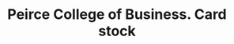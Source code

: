 ---
doi: 10.7916/D8K94KQC
date_other: '1887'
date_other_textual: 1887-1888
form: printed ephemera
genre:
- Card stock
name:
- Peirce College of Business
object_in_context_url: https://biggert.cul.columbia.edu/items/view/ave_biggert_01704
subject_hierarchical_geographic:
- Philadelphia, Pennsylvania, United States
subject_name:
- Peirce College of Business
title: Peirce College of Business. Card stock
sort_title: Peirce College of Business. Card stock
call_number: ave_biggert_01704
coordinates:
- 40.00944444444445,-75.13333333333334
pid: ave_biggert_01704
identifiers: ave_biggert_01704
thumbnail: false
permalink: /biggert/ave_biggert_01704/
layout: iiif-image-page
---